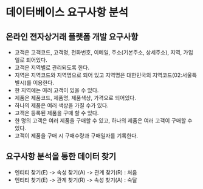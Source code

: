 # 데이터베이스 요구사항 분석
## 온라인 전자상거래 플랫폼 개발 요구사항
- 고객은 고객코드, 고객명, 전화번호, 이메일, 주소(기본주소, 상세주소), 지역, 가입일로 되어있다.
- 고객은 지역별로 관리되도록 한다.
- 지역은 지역코드와 지역명으로 되어 있고 지역명은 대한민국의 지역코드(02:서울특별시)를 이용한다.
- 한 지역에는 여러 고객이 있을 수 있다.
- 제품은 제품코드, 제품명, 제품색상, 가격으로 되어있다.
- 하나의 제품은 여러 색상을 가질 수가 있다.
- 고객은 등록된 제품을 구매 할 수 있다.
- 한 명의 고객은 여러 제품을 구매할 수 있고, 하나의 제품은 여러 고객이 구매할 수 있다.
- 고객이 제품을 구매 시 구매수량과 구매일자를 기록한다.

## 요구사항 분석을 통한 데이터 찾기
- 엔티티 찾기(E) -> 속성 찾기(A) -> 관계 찾기(R) : 처음
- 엔티티 찾기(E) -> 관계 찾기(R) -> 속성 찾기(A) : 숙달
